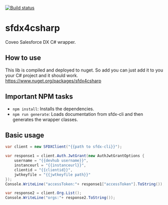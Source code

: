 [![Build status](https://ci.appveyor.com/api/projects/status/f7gkamlhy3k6r2jy/branch/master?svg=true)](https://ci.appveyor.com/project/Website/sfdx4csharp/branch/master)

# sfdx4csharp
Coveo Salesforce DX C# wrapper.

## How to use
This lib is compiled and deployed to nuget. So add you can just add it to you your C# project and it should work.
https://www.nuget.org/packages/sfdx4csharp

## Important NPM tasks
* `npm install`: Installs the dependencies.
* `npm run generate`: Loads documentation from sfdx-cli and then generates the wrapper classes.

## Basic usage

```c#
var client = new SFDXClient("{{path to sfdx-cli}}");

var response1 = client.Auth.JwtGrant(new AuthJwtGrantOptions {
    username = "{{devhub username}}",
    instanceurl = "{{instanceurl}}",
    clientid = "{{clientid}}",
    jwtkeyfile = "{{jwtkeyfile path}}"
});                
Console.WriteLine("accessToken:"+ response1["accessToken"].ToString());

var response2 = client.Org.List();
Console.WriteLine("orgs:"+ response2.ToString());
```
